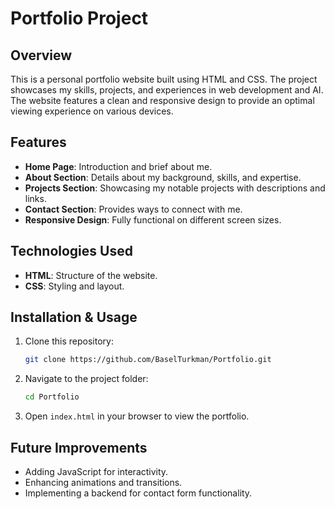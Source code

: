 # Portfolio Project

## Overview
This is a personal portfolio website built using HTML and CSS. The project showcases my skills, projects, and experiences in web development and AI. The website features a clean and responsive design to provide an optimal viewing experience on various devices.

## Features
- **Home Page**: Introduction and brief about me.
- **About Section**: Details about my background, skills, and expertise.
- **Projects Section**: Showcasing my notable projects with descriptions and links.
- **Contact Section**: Provides ways to connect with me.
- **Responsive Design**: Fully functional on different screen sizes.

## Technologies Used
- **HTML**: Structure of the website.
- **CSS**: Styling and layout.

## Installation & Usage
1. Clone this repository:
   ```sh
   git clone https://github.com/BaselTurkman/Portfolio.git
   ```
2. Navigate to the project folder:
   ```sh
   cd Portfolio
   ```
3. Open `index.html` in your browser to view the portfolio.

## Future Improvements
- Adding JavaScript for interactivity.
- Enhancing animations and transitions.
- Implementing a backend for contact form functionality.


